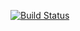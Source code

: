 [![Build Status](https://travis-ci.org/kjurek/friends.svg?branch=master)](https://travis-ci.org/kjurek/friends)